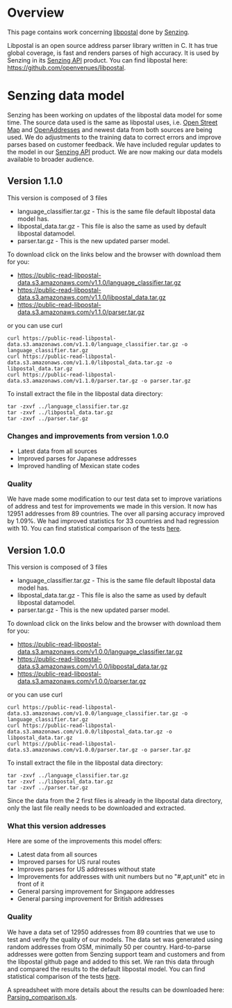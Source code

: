 # Overview
This page contains work concerning [libpostal](https://github.com/openvenues/libpostal) done by [Senzing](https://senzing.com/).

Libpostal is an open source address parser library written in C. It has true global coverage, is fast and renders parses of high accuracy. It is used by Senzing in its [Senzing API](https://senzing.com/senzing-api/) product. You can find libpostal here: https://github.com/openvenues/libpostal.

# Senzing data model
Senzing has been working on updates of the libpostal data model for some time. The source data used is the same as libpostal uses, i.e. [Open Street Map](https://www.openstreetmap.org/) and [OpenAddresses](https://openaddresses.io) and newest data from both sources are being used. We do adjustments to the training data to correct errors and improve parses based on customer feedback.
We have included regular updates to the model in our [Senzing API](https://senzing.com/senzing-api/) product.
We are now making our data models available to broader audience.

## Version 1.1.0
This version is composed of 3 files
- language_classifier.tar.gz - This is the same file default libpostal data model has.
- libpostal_data.tar.gz - This file is also the same as used by default libpostal datamodel.
- parser.tar.gz - This is the new updated parser model.

To download click on the links below and the browser with download them for you:
- https://public-read-libpostal-data.s3.amazonaws.com/v1.1.0/language_classifier.tar.gz
- https://public-read-libpostal-data.s3.amazonaws.com/v1.1.0/libpostal_data.tar.gz
- https://public-read-libpostal-data.s3.amazonaws.com/v1.1.0/parser.tar.gz

or you can use curl
```
curl https://public-read-libpostal-data.s3.amazonaws.com/v1.1.0/language_classifier.tar.gz -o language_classifier.tar.gz
curl https://public-read-libpostal-data.s3.amazonaws.com/v1.1.0/libpostal_data.tar.gz -o libpostal_data.tar.gz
curl https://public-read-libpostal-data.s3.amazonaws.com/v1.1.0/parser.tar.gz -o parser.tar.gz
```

To install extract the file in the libpostal data directory:
```
tar -zxvf ../language_classifier.tar.gz
tar -zxvf ../libpostal_data.tar.gz
tar -zxvf ../parser.tar.gz
```

### Changes and improvements from version 1.0.0
- Latest data from all sources
- Improved parses for Japanese addresses
- Improved handling of Mexican state codes

### Quality
We have made some modification to our test data set to improve variations of address and test for improvements we made in this version.  It now has 12951 addresses from 89 countries.
The over all parsing accuracy improved by 1.09%.  We had improved statistics for 33 countries and had regression with 10.
You can find statistical comparison of the tests [here](./files/stats/v1.1.0/Parsing_comparison_v1_0_0.md).

## Version 1.0.0
This version is composed of 3 files 
- language_classifier.tar.gz - This is the same file default libpostal data model has.
- libpostal_data.tar.gz - This file is also the same as used by default libpostal datamodel.
- parser.tar.gz - This is the new updated parser model.

To download click on the links below and the browser with download them for you:
- https://public-read-libpostal-data.s3.amazonaws.com/v1.0.0/language_classifier.tar.gz
- https://public-read-libpostal-data.s3.amazonaws.com/v1.0.0/libpostal_data.tar.gz
- https://public-read-libpostal-data.s3.amazonaws.com/v1.0.0/parser.tar.gz

or you can use curl
```
curl https://public-read-libpostal-data.s3.amazonaws.com/v1.0.0/language_classifier.tar.gz -o language_classifier.tar.gz
curl https://public-read-libpostal-data.s3.amazonaws.com/v1.0.0/libpostal_data.tar.gz -o libpostal_data.tar.gz
curl https://public-read-libpostal-data.s3.amazonaws.com/v1.0.0/parser.tar.gz -o parser.tar.gz
```

To install extract the file in the libpostal data directory:
```
tar -zxvf ../language_classifier.tar.gz
tar -zxvf ../libpostal_data.tar.gz 
tar -zxvf ../parser.tar.gz
```
Since the data from the 2 first files is already in the libpostal data directory, only the last file really needs to be downloaded and extracted.

### What this version addresses
Here are some of the improvements this model offers:
- Latest data from all sources
- Improved parses for US rural routes
- Improves parses for US addresses without state
- Improvements for addresses with unit numbers but no "#,apt,unit" etc in front of it
- General parsing improvement for Singapore addresses
- General parsing improvement for British addresses

### Quality
We have a data set of 12950 addresses from 89 countries that we use to test and verify the quality of our models. The data set was generated using random addresses from OSM, minimally 50 per country. Hard-to-parse addresses were gotten from Senzing support team and customers and from the libpostal github page and added to this set.  We ran this data through and compared the results to the default libpostal model.
You can find statistical comparison of the tests [here](./files/stats/v1/Parsing_comparison.md).

A spreadsheet with more details about the results can be downloaded here: [Parsing_comparison.xls](https://github.com/Senzing/libpostal-data/blob/main/files/stats/v1/Parsing_comparison.xls).


